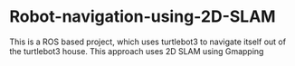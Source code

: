 # Robot-navigation-using-2D-SLAM
This is a ROS based project, which uses turtlebot3 to navigate itself out of the turtlebot3 house. This approach uses 2D SLAM using Gmapping

